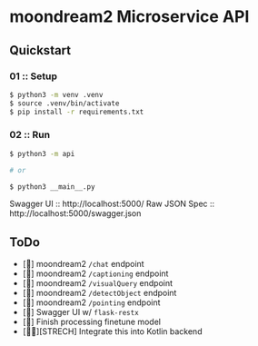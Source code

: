 # moondream2 Microservice API

## Quickstart

### 01 :: Setup 

```bash
$ python3 -m venv .venv
$ source .venv/bin/activate
$ pip install -r requirements.txt
```

### 02 :: Run

```bash
$ python3 -m api

# or

$ python3 __main__.py
```

Swagger UI :: http://localhost:5000/
Raw JSON Spec :: http://localhost:5000/swagger.json

## ToDo

- [🚀] moondream2 `/chat` endpoint
- [🚀] moondream2 `/captioning` endpoint
- [🚀] moondream2 `/visualQuery` endpoint
- [🚀] moondream2 `/detectObject` endpoint
- [🚀] moondream2 `/pointing` endpoint
- [🚀] Swagger UI w/ `flask-restx`
- [🚧] Finish processing finetune model
- [🤔💭][STRECH] Integrate this into Kotlin backend